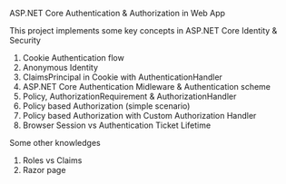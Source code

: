 ASP.NET Core Authentication & Authorization in Web App

This project implements some key concepts in ASP.NET Core Identity & Security
1. Cookie Authentication flow
2. Anonymous Identity
3. ClaimsPrincipal in Cookie with AuthenticationHandler
4. ASP.NET Core Authentication Midleware & Authentication scheme
5. Policy, AuthorizationRequirement & AuthorizationHandler
6. Policy based Authorization (simple scenario)
7. Policy based Authorization with Custom Authorization Handler
8. Browser Session vs Authentication Ticket Lifetime

Some other knowledges
1. Roles vs Claims
2. Razor page

